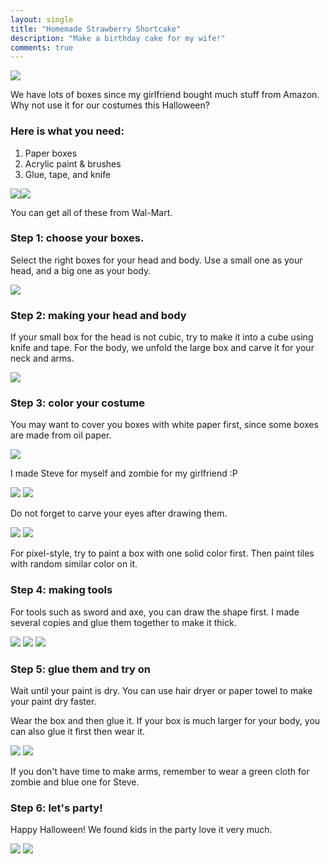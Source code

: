 ```yaml
---
layout: single
title: "Homemade Strawberry Shortcake"
description: "Make a birthday cake for my wife!"
comments: true
---
```

![](http://www3.cs.stonybrook.edu/~coxie/cake/7.JPG)

We have lots of boxes since my girlfriend bought much stuff from Amazon. Why not use it for our costumes this Halloween?


### Here is what you need:
1. Paper boxes
2. Acrylic paint & brushes
3. Glue, tape, and knife

![](http://www3.cs.stonybrook.edu/~coxie/holloween/1-1.jpg)![](http://www3.cs.stonybrook.edu/~coxie/holloween/1-2.jpg)

You can get all of these from Wal-Mart.

### Step 1: choose your boxes.
Select the right boxes for your head and body.
Use a small one as your head, and a big one as your body.

![](http://www3.cs.stonybrook.edu/~coxie/holloween/2-1.jpg)

### Step 2: making your head and body
If your small box for the head is not cubic, try to make it into a cube using knife and tape.
For the body, we unfold the large box and carve it for your neck and arms.

![](http://www3.cs.stonybrook.edu/~coxie/holloween/2-2.jpg)

### Step 3: color your costume
You may want to cover you boxes with white paper first, since some boxes are made from oil paper.

![](http://www3.cs.stonybrook.edu/~coxie/holloween/3-1.jpg)

I made Steve for myself and zombie for my girlfriend  :P

![](http://www3.cs.stonybrook.edu/~coxie/holloween/3-2.JPG)
![](http://www3.cs.stonybrook.edu/~coxie/holloween/3-4.jpg)

Do not forget to carve your eyes after drawing them.

![](http://www3.cs.stonybrook.edu/~coxie/holloween/3-3.JPG)
![](http://www3.cs.stonybrook.edu/~coxie/holloween/5-2.jpg)

For pixel-style, try to paint a box with one solid color first. Then paint tiles with random similar color on it. 

### Step 4: making tools
For tools such as sword and axe, you can draw the shape first. I made several copies and glue them together to make it thick.

![](http://www3.cs.stonybrook.edu/~coxie/holloween/4-1.JPG)
![](http://www3.cs.stonybrook.edu/~coxie/holloween/4-2.jpg)
![](http://www3.cs.stonybrook.edu/~coxie/holloween/4-3.jpg)

### Step 5: glue them and try on
Wait until your paint is dry. You can use hair dryer or paper towel to make your paint dry faster.

Wear the box and then glue it. If your box is much larger for your body, you can also glue it first then wear it.

![](http://www3.cs.stonybrook.edu/~coxie/holloween/6-1.jpg)
![](http://www3.cs.stonybrook.edu/~coxie/holloween/6-2.jpg)

If you don't have time to make arms, remember to wear a green cloth for zombie and blue one for Steve.

### Step 6: let's party!
Happy Halloween! We found kids in the party love it very much.

![](http://www3.cs.stonybrook.edu/~coxie/holloween/7-3.jpg)
![](http://www3.cs.stonybrook.edu/~coxie/holloween/7-4.jpg)
